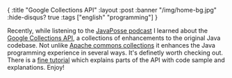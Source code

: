 {
  :title "Google Collections API"
  :layout :post
  :banner "/img/home-bg.jpg"
  :hide-disqus? true
  :tags ["english" "programming"]
}

Recently, while listening to the [JavaPosse podcast](http://www.javaposse.com/) I learned about the [Google Collections API](http://code.google.com/p/google-collections/), a collections of enhancements to the original Java codebase. Not unlike [Apache commons collections](http://commons.apache.org/collections/) it enhances the Java programming experience in several ways. It's definetly worth checking out. There is a [fine tutorial](http://publicobject.com/2007/09/series-recap-coding-in-small-with.html) which explains parts of the API with code sample and explanations. Enjoy!

